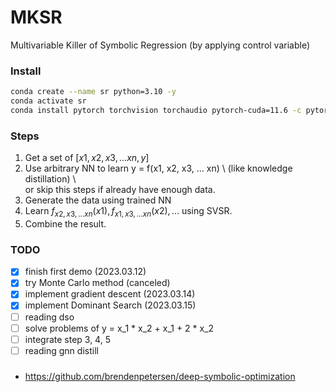 # MKSR

Multivariable Killer of Symbolic Regression 
(by applying control variable)

### Install

```sh
conda create --name sr python=3.10 -y
conda activate sr
conda install pytorch torchvision torchaudio pytorch-cuda=11.6 -c pytorch -c nvidia
```

### Steps

1. Get a set of $[x1, x2, x3, ... xn, y]$
2. Use arbitrary NN to learn y = f(x1, x2, x3, ... xn) \\
   (like knowledge distillation) \\      
   or skip this steps if already have enough data.
3. Generate the data using trained NN
4. Learn $f_{x2, x3, ... xn}(x1), f_{x1, x3, ... xn}(x2), \dots$ using SVSR.
5. Combine the result.

### TODO

- [x] finish first demo (2023.03.12)
- [x] try Monte Carlo method (canceled)
- [x] implement gradient descent (2023.03.14)
- [x] implement Dominant Search (2023.03.15)
- [ ] reading dso
- [ ] solve problems of y = x_1 * x_2 + x_1 + 2 * x_2 
- [ ] integrate step 3, 4, 5
- [ ] reading gnn distill

### 
- https://github.com/brendenpetersen/deep-symbolic-optimization